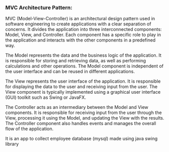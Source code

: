 ### MVC Architecture Pattern:
MVC (Model-View-Controller) is an architectural design pattern used in software engineering to
create applications with a clear separation of concerns. It divides the application into three
interconnected components: Model, View, and Controller. Each component has a specific role to
play in the application and interacts with the other components in a predefined way.

The Model represents the data and the business logic of the application. It is responsible for storing
and retrieving data, as well as performing calculations and other operations. The Model component
is independent of the user interface and can be reused in different applications.

The View represents the user interface of the application. It is responsible for displaying the data to
the user and receiving input from the user. The View component is typically implemented using a
graphical user interface (GUI) toolkit such as Swing or JavaFX.

The Controller acts as an intermediary between the Model and View components. It is responsible
for receiving input from the user through the View, processing it using the Model, and updating the
View with the results. The Controller component also handles events and manages the overall flow
of the application.

It is an app to collect employee database (mysql) made using java swing library
